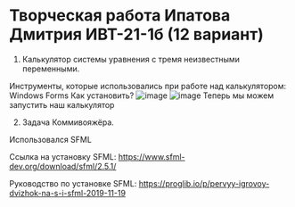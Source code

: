 # Творческая работа Ипатова Дмитрия ИВТ-21-1б           (12 вариант)
1. Калькулятор системы уравнения с тремя неизвестными переменными.

Инструменты, которые использовались при работе над калькулятором: Windows Forms
Как установить?
![image](https://user-images.githubusercontent.com/91135391/170007756-23a7a5d7-1645-4406-8c55-b07fad915eb3.png)
![image](https://user-images.githubusercontent.com/91135391/170007801-4af1081e-1b12-450a-9158-b7876a5aeffb.png)
Теперь мы можем запустить наш калькулятор

2. Задача Коммивояжёра.

Использовался SFML

Ссылка на установку SFML:
https://www.sfml-dev.org/download/sfml/2.5.1/

Руководство по установке SFML:
https://proglib.io/p/pervyy-igrovoy-dvizhok-na-s-i-sfml-2019-11-19
